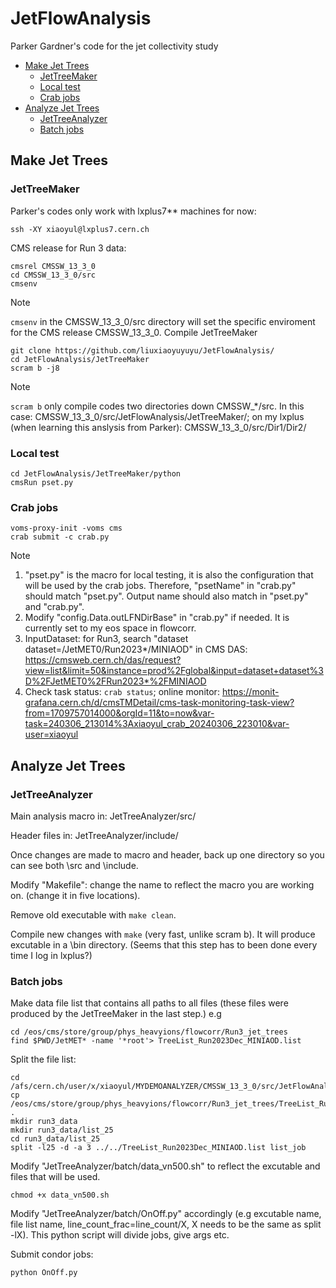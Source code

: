 # JetFlowAnalysis
Parker Gardner's code for the jet collectivity study

- [Make Jet Trees](#make-jet-trees)
  - [JetTreeMaker](#jettreemaker)
  - [Local test](#local-test)
  - [Crab jobs](#crab-jobs)
- [Analyze Jet Trees](#analyze-jet-trees) 
  - [JetTreeAnalyzer](#jettreeanalyzer)
  - [Batch jobs](#batch-jobs)
   
## Make Jet Trees
### JetTreeMaker
Parker's codes only work with lxplus7** machines for now:
```Linux
ssh -XY xiaoyul@lxplus7.cern.ch
```
CMS release for Run 3 data:
```Linux
cmsrel CMSSW_13_3_0
cd CMSSW_13_3_0/src
cmsenv
```  
>[!Note] 
>`cmsenv` in the CMSSW_13_3_0/src directory will set the specific enviroment for the CMS release CMSSW_13_3_0.
Compile JetTreeMaker
```Linux
git clone https://github.com/liuxiaoyuyuyu/JetFlowAnalysis/
cd JetFlowAnalysis/JetTreeMaker
scram b -j8
```  
>[!Note] 
>`scram b` only compile codes two directories down CMSSW_*/src. In this case: CMSSW_13_3_0/src/JetFlowAnalysis/JetTreeMaker/; on my lxplus (when learning this anslysis from Parker): CMSSW_13_3_0/src/Dir1/Dir2/

### Local test
```Linux
cd JetFlowAnalysis/JetTreeMaker/python
cmsRun pset.py
```  
### Crab jobs 
```Linux
voms-proxy-init -voms cms
crab submit -c crab.py
```
>[!Note] 
>1. "pset.py" is the macro for local testing, it is also the configuration that will be used by the crab jobs. Therefore, "psetName" in "crab.py" should match "pset.py". Output name should also match in "pset.py" and "crab.py".
>2. Modify "config.Data.outLFNDirBase" in "crab.py" if needed. It is currently set to my eos space in flowcorr. 
>3. InputDataset:
> for Run3, search "dataset dataset=/JetMET0/Run2023*/MINIAOD" in CMS DAS:
>https://cmsweb.cern.ch/das/request?view=list&limit=50&instance=prod%2Fglobal&input=dataset+dataset%3D%2FJetMET0%2FRun2023*%2FMINIAOD
>4. Check task status: `crab status`;
>online monitor: https://monit-grafana.cern.ch/d/cmsTMDetail/cms-task-monitoring-task-view?from=1709757014000&orgId=11&to=now&var-task=240306_213014%3Axiaoyul_crab_20240306_223010&var-user=xiaoyul  

## Analyze Jet Trees
### JetTreeAnalyzer
Main analysis macro in: JetTreeAnalyzer/src/

Header files in: JetTreeAnalyzer/include/ 
<!--
Macros in src/
Main macro( list of files, job number 1-N)
    loads root file
    2PC, jet multiplicity, save histograms
    Line 136-137 comment out
        MC corrections
    Line 141-144 comment out
        HLT efficiency

    Line 79 
    Line 149 Main code starts

Header file
    include/
    3 header files: coordinate tools, constants, Tree details
-->    
Once changes are made to macro and header, back up one directory so you can see both \src and \include. 

Modify "Makefile": change the name to reflect the macro you are working on. (change it in five locations).

Remove old executable with `make clean`. 

Compile new changes with `make` (very fast, unlike scram b). It will produce excutable in a \bin directory. (Seems that this step has to been done every time I log in lxplus?)

### Batch jobs
Make data file list that contains all paths to all files (these files were produced by the JetTreeMaker in the last step.)
e.g
```
cd /eos/cms/store/group/phys_heavyions/flowcorr/Run3_jet_trees
find $PWD/JetMET* -name '*root'> TreeList_Run2023Dec_MINIAOD.list
```
Split the file list:
```
cd /afs/cern.ch/user/x/xiaoyul/MYDEMOANALYZER/CMSSW_13_3_0/src/JetFlowAnalysis/JetTreeAnalyzer/batch/
cp /eos/cms/store/group/phys_heavyions/flowcorr/Run3_jet_trees/TreeList_Run2023Dec_MINIAOD.list .
mkdir run3_data
mkdir run3_data/list_25
cd run3_data/list_25
split -l25 -d -a 3 ../../TreeList_Run2023Dec_MINIAOD.list list_job
```

Modify "JetTreeAnalyzer/batch/data_vn500.sh" to reflect the excutable and files that will be used. 
```
chmod +x data_vn500.sh
```

Modify "JetTreeAnalyzer/batch/OnOff.py" accordingly (e.g excutable name, file list name, line_count_frac=line_count/X, X needs to be the same as split -lX). This python script will divide jobs, give args etc. 

Submit condor jobs:
```Linux
python OnOff.py
```


